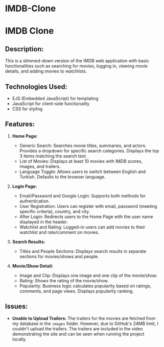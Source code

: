 # IMDB-Clone

# IMDB Clone

## Description:
This is a slimmed-down version of the IMDB web application with basic functionalities such as searching for movies, logging in, viewing movie details, and adding movies to watchlists.

## Technologies Used:
- EJS (Embedded JavaScript) for templating
- JavaScript for client-side functionality
- CSS for styling

## Features:
1. **Home Page:**
    - Generic Search: Searches movie titles, summaries, and actors. Provides a dropdown for specific search categories. Displays the top 3 items matching the search text.
    - List of Movies: Displays at least 10 movies with IMDB scores, images, and trailers.
    - Language Toggle: Allows users to switch between English and Turkish. Defaults to the browser language.

2. **Login Page:**
    - Email/Password and Google Login: Supports both methods for authentication.
    - User Registration: Users can register with email, password (meeting specific criteria), country, and city.
    - After Login: Redirects users to the Home Page with the user name displayed in the header.
    - Watchlist and Rating: Logged-in users can add movies to their watchlist and rate/comment on movies.

3. **Search Results:**
    - Titles and People Sections: Displays search results in separate sections for movies/shows and people.
   
4. **Movie/Show Detail:**
    - Image and Clip: Displays one image and one clip of the movie/show.
    - Rating: Shows the rating of the movie/show.
    - Popularity: Business logic calculates popularity based on ratings, comments, and page views. Displays popularity ranking.

## Issues:
- **Unable to Upload Trailers:** The trailers for the movies are fetched from my database in the `images` folder. However, due to GitHub's 24MB limit, I couldn't upload the trailers. The trailers are included in the video demonstrating the site and can be seen when running the project locally.
